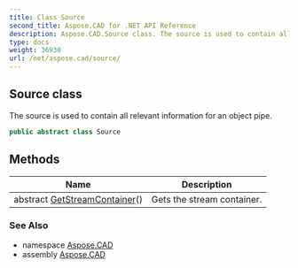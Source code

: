 ```yaml
---
title: Class Source
second_title: Aspose.CAD for .NET API Reference
description: Aspose.CAD.Source class. The source is used to contain all relevant information for an object pipe
type: docs
weight: 36930
url: /net/aspose.cad/source/
---
```

## Source class

The source is used to contain all relevant information for an object pipe.

```csharp
public abstract class Source
```

## Methods

| Name | Description |
| --- | --- |
| abstract [GetStreamContainer](../../aspose.cad/source/getstreamcontainer/)() | Gets the stream container. |

### See Also

* namespace [Aspose.CAD](../../aspose.cad/)
* assembly [Aspose.CAD](../../)


